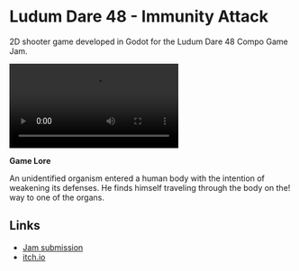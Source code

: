 
# Ludum Dare 48 - Immunity Attack

2D shooter game developed in Godot for the Ludum Dare 48 Compo Game Jam.

![Preview](./preview.mp4)

**Game Lore**

An unidentified organism entered a human body with the intention of weakening its defenses. He finds himself traveling through the body on the! way to one of the organs.


## Links

* [Jam submission](https://ldjam.com/events/ludum-dare/48/$249504)
* [itch.io](https://ahxandra.itch.io/immunity-attack)

